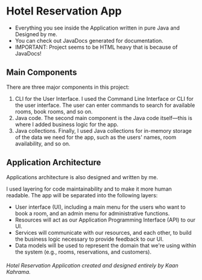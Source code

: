 # Hotel Reservation App
- Everything you see inside the Application written in pure Java and Designed by me.
- You can check out JavaDocs generated for documentation.
- IMPORTANT: Project seems to be HTML heavy that is because of JavaDocs! 

## Main Components

There are three major components in this project: 

1. CLI for the User Interface. I used the Command Line Interface or CLI for the user interface. The user can enter commands to search for available rooms, book rooms, and so on.
2. Java code. The second main component is the Java code itself—this is where I added business logic for the app.
3. Java collections. Finally, I used Java collections for in-memory storage of the data we need for the app, such as the users' names, room availability, and so on.

## Application Architecture
Applications architecture is also designed and written by me.

I used layering for code maintainability and to make it more human readable. The app will be separated into the following layers:

- User interface (UI), including a main menu for the users who want to book a room, and an admin menu for administrative functions.
- Resources will act as our Application Programming Interface (API) to our UI.
- Services will communicate with our resources, and each other, to build the business logic necessary to provide feedback to our UI.
- Data models will be used to represent the domain that we're using within the system (e.g., rooms, reservations, and customers).

###### Hotel Reservation Application created and designed entirely by Kaan Kahrama.
